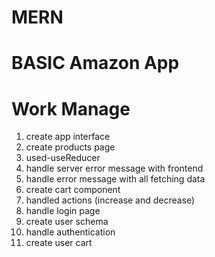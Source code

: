 # MERN

# BASIC Amazon App

# Work Manage

1. create app interface
2. create products page
3. used-useReducer
4. handle server error message with frontend
5. handle error message with all fetching data
6. create cart component
7. handled actions (increase and decrease)
8. handle login page
9. create user schema
10. handle authentication
11. create user cart
